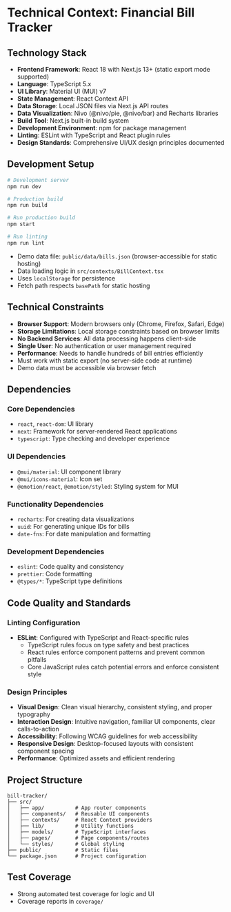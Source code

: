 # Technical Context: Financial Bill Tracker

## Technology Stack
- **Frontend Framework**: React 18 with Next.js 13+ (static export mode supported)
- **Language**: TypeScript 5.x
- **UI Library**: Material UI (MUI) v7
- **State Management**: React Context API
- **Data Storage**: Local JSON files via Next.js API routes
- **Data Visualization**: Nivo (@nivo/pie, @nivo/bar) and Recharts libraries
- **Build Tool**: Next.js built-in build system
- **Development Environment**: npm for package management
- **Linting**: ESLint with TypeScript and React plugin rules
- **Design Standards**: Comprehensive UI/UX design principles documented

## Development Setup
```bash
# Development server
npm run dev

# Production build
npm run build

# Run production build
npm start

# Run linting
npm run lint
```
- Demo data file: `public/data/bills.json` (browser-accessible for static hosting)
- Data loading logic in `src/contexts/BillContext.tsx`
- Uses `localStorage` for persistence
- Fetch path respects `basePath` for static hosting

## Technical Constraints
- **Browser Support**: Modern browsers only (Chrome, Firefox, Safari, Edge)
- **Storage Limitations**: Local storage constraints based on browser limits
- **No Backend Services**: All data processing happens client-side
- **Single User**: No authentication or user management required
- **Performance**: Needs to handle hundreds of bill entries efficiently
- Must work with static export (no server-side code at runtime)
- Demo data must be accessible via browser fetch

## Dependencies
### Core Dependencies
- `react`, `react-dom`: UI library
- `next`: Framework for server-rendered React applications
- `typescript`: Type checking and developer experience

### UI Dependencies
- `@mui/material`: UI component library
- `@mui/icons-material`: Icon set
- `@emotion/react`, `@emotion/styled`: Styling system for MUI

### Functionality Dependencies
- `recharts`: For creating data visualizations
- `uuid`: For generating unique IDs for bills
- `date-fns`: For date manipulation and formatting

### Development Dependencies
- `eslint`: Code quality and consistency
- `prettier`: Code formatting
- `@types/*`: TypeScript type definitions

## Code Quality and Standards
### Linting Configuration
- **ESLint**: Configured with TypeScript and React-specific rules
  - TypeScript rules focus on type safety and best practices
  - React rules enforce component patterns and prevent common pitfalls
  - Core JavaScript rules catch potential errors and enforce consistent style

### Design Principles
- **Visual Design**: Clean visual hierarchy, consistent styling, and proper typography
- **Interaction Design**: Intuitive navigation, familiar UI components, clear calls-to-action
- **Accessibility**: Following WCAG guidelines for web accessibility
- **Responsive Design**: Desktop-focused layouts with consistent component spacing
- **Performance**: Optimized assets and efficient rendering

## Project Structure
```
bill-tracker/
├── src/
│   ├── app/          # App router components  
│   ├── components/   # Reusable UI components
│   ├── contexts/     # React Context providers
│   ├── lib/          # Utility functions
│   ├── models/       # TypeScript interfaces
│   ├── pages/        # Page components/routes
│   └── styles/       # Global styling
├── public/           # Static files
└── package.json      # Project configuration
```

## Test Coverage
- Strong automated test coverage for logic and UI
- Coverage reports in `coverage/`
